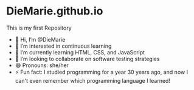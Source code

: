# DieMarie.github.io
This is my first Repository
- 👋 Hi, I’m @DieMarie
- 👀 I’m interested in continuous learning
- 🌱 I’m currently learning HTML, CSS, and JavaScript
- 💞️ I’m looking to collaborate on software testing strategies
- 😄 Pronouns: she/her
- ⚡ Fun fact: I studied programming for a year 30 years ago, and now I can't even remember which programming language I learned!

<!---
DieMarie/DieMarie is a ✨ special ✨ repository because its `README.md` (this file) appears on your GitHub profile.
You can click the Preview link to take a look at your changes.
--->
